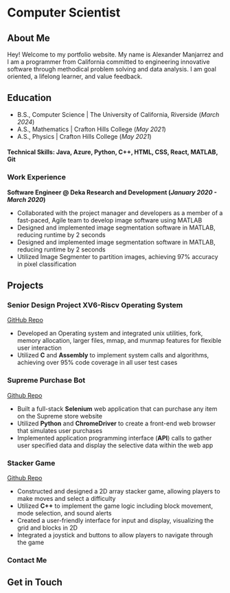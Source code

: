 # Computer Scientist

## About Me
Hey! Welcome to my portfolio website. My name is Alexander Manjarrez and I am a programmer from California committed to engineering innovative software through methodical problem solving and data analysis. I am goal oriented, a lifelong learner, and value feedback.

## Education
- B.S., Computer Science | The University of California, Riverside (_March 2024_)
- A.S., Mathematics | Crafton Hills College (_May 2021_)
- A.S., Physics | Crafton Hills College (_May 2021_)

#### Technical Skills: Java, Azure, Python, C++, HTML, CSS, React, MATLAB, Git

### Work Experience
**Software Engineer @ Deka Research and Development (_January 2020 - March 2020_)**
- Collaborated with the project manager and developers as a member of a fast-paced, Agile team to develop image software using MATLAB
- Designed and implemented image segmentation software in MATLAB, reducing runtime by 2 seconds
- Designed and implemented image segmentation software in MATLAB, reducing runtime by 2 seconds
- Utilized Image Segmenter to partition images, achieving 97% accuracy in pixel classification

## Projects
### Senior Design Project XV6-Riscv Operating System
[GitHub Repo](https://github.com/Alexanderman07/Senior-Design-Project-xv6-riscv)

- Developed an Operating system and integrated unix utilities, fork, memory allocation, larger files, mmap, and munmap features for flexible user interaction
- Utilized **C** and **Assembly** to implement system calls and algorithms, achieving over 95% code coverage in all user test cases

### Supreme Purchase Bot
[Github Repo](https://github.com/Alexanderman07/Purchasing-Bot)

- Built a full-stack **Selenium** web application that can purchase any item on the Supreme store website
- Utilized **Python** and **ChromeDriver** to create a front-end web browser that simulates user purchases
- Implemented application programming interface (**API**) calls to gather user specified data and display the selective data within the web app

### Stacker Game
[Github Repo](https://github.com/Alexanderman07/Stacker-Game)

- Constructed and designed a 2D array stacker game, allowing players to make moves and select a difficulty
- Utilized **C++** to implement the game logic including block movement, mode selection, and sound alerts
- Created a user-friendly interface for input and display, visualizing the grid and blocks in 2D
- Integrated a joystick and buttons to allow players to navigate through the game

### Contact Me
<div id="contact">
      <h2>Get in Touch</h2>
